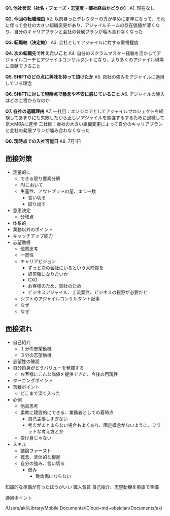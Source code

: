 **Q1. 他社状況（社名・フェーズ・志望度・御社経由かどうか）**
A1. 現在なし

**Q2. 今回の転職理由**
A2. 以前慕ったデレクターの方が早めに定年になって、それに伴って会社の大きい組織変更があり、アジャイルチームの存在価値が薄くなり、自分のキャリアプランと会社の発展プランが噛み合わなくなった

**Q3. 転職軸（決定軸）**
A3. 会社としてアジャイルに対する重視程度

**Q4. 次の転職先で叶えたいこと**
A4. 自分のスクラムマスター経験を活かしてアジャイルコーチとアジャイルコンサルタントになり、より多くのアジャイル現場に貢献できること

**Q5. SHIFTのどの点に興味を持って頂けたか**
A5. 自社の強みをアジャイルに適用している理念

**Q6. SHIFTに対して現時点で懸念や不安に感じていること**
A6. アジャイルの導入はどの工程からなのか

**Q7. 各社の退職理由**
A7. 
一社目：エンジニアとしてアジャイルプロジェクトを経験してあまりにも失敗したから正しいアジャイルを勉強するするために退職して京大MBAに進学
二社目：会社の大きい組織変更によって自分のキャリアプランと会社の発展プランが噛み合わなくなった

**Q8. 現時点での入社可能日**
A8. 7月1日

## 面接対策
- 定量的に
	- できる限り要素分解
	- PJにおいて
	- 生産性、アウトプットの量、エラー数
		- 言い切る
		- 絞り出す
- 意思決定
	- 分岐点
- 体系的
- 業務以外のポイント
- キャッチアップ能力
- 志望動機
	- 他責思考
	- 一貫性
	- キャリアビジョン
		- ずっと次の会社にいるという大前提を
		- 経営陣になりたいか
		- CXO
		- お客様のため、御社のため
		- ビジネスアジャイル、上流案件、ビジネスの視野が必要だと
	- シフトのアジャイルコンサルタント記事
	- なぜ
	- なぜ

## 面接流れ
- 自己紹介
	- １分の志望動機
	- ３分の志望動機
- 志望性の確認
- 自分自身がどうバリューを発揮する
	- お客様にこんな価値を提供できた、今後の再現性
- ターニングポイント
- 苦難ポイント
	- どこまで深く入った
- 心側
	- 他責思考
	- 柔軟に建設的にできる、業務者としての着時点
		- 自己主張しすぎない
		- 考えがまとまらない場合もよくあり、固定概念がないように、フラットな考え方とか
	- 受け身じゃない
- スキル
	- 結論ファースト
	- 概念、具体的な根拠
	- 自分の強み、言い切る
		- 弱み
			- 致命傷にならない

知識的な準備が有ったほうがいい
職人気質
自己紹介、志望動機を英語で準備

通過ポイント


/Users/aki/Library/Mobile Documents/iCloud~md~obsidian/Documents/aki